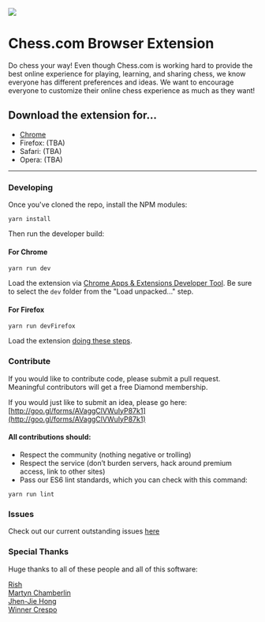 ![](http://i.imgur.com/5ptPTMF.png)

# Chess.com Browser Extension

Do chess your way! Even though Chess.com is working hard to provide the best online experience for playing, learning, and sharing chess, we know everyone has different preferences and ideas. We want to encourage everyone to customize their online chess experience as much as they want!

## Download the extension for...
- [Chrome](https://chrome.google.com/webstore/detail/chess-browser-extension/fcfojodfingmafbdmlekaaoogcfpjegg)
- Firefox: (TBA)
- Safari: (TBA)
- Opera: (TBA)

---

### Developing

Once you've cloned the repo, install the NPM modules:

```
yarn install
``` 

Then run the developer build:

#### For Chrome

```
yarn run dev
```

Load the extension via [Chrome Apps & Extensions Developer Tool](https://chrome.google.com/webstore/detail/chrome-apps-extensions-de/ohmmkhmmmpcnpikjeljgnaoabkaalbgc?hl=en). Be sure to select the `dev` folder from the "Load unpacked..." step. 

#### For Firefox

```
yarn run devFirefox
```

Load the extension [doing these steps](https://github.com/ChessCom/browser-extension/pull/48#issuecomment-264218199). 

### Contribute
If you would like to contribute code, please submit a pull request. Meaningful contributors will get a free Diamond membership. 

If you would just like to submit an idea, please go here: [http://goo.gl/forms/AVaggClVWuIyP87k1](http://goo.gl/forms/AVaggClVWuIyP87k1)

#### All contributions should: 
- Respect the community (nothing negative or trolling)
- Respect the service (don’t burden servers, hack around premium access, link to other sites)
- Pass our ES6 lint standards, which you can check with this command:

```
yarn run lint
``` 


### Issues
Check out our current outstanding issues [here](https://github.com/ChessCom/browser-extension/issues)

### Special Thanks
Huge thanks to all of these people and all of this software:

[Rish](https://github.com/rish)  
[Martyn Chamberlin](https://github.com/martynchamberlin)  
[Jhen-Jie Hong](https://github.com/jhen0409/react-chrome-extension-boilerplate)  
[Winner Crespo](https://github.com/wistcc)
